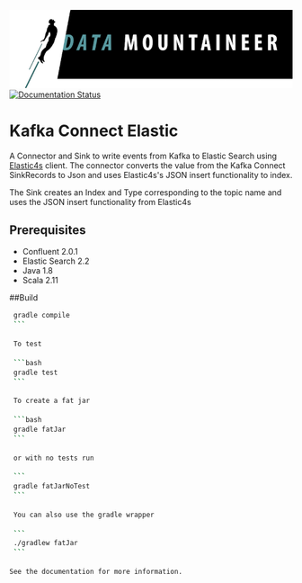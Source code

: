![](../images/DM-logo.jpg)
[![Documentation Status](https://readthedocs.org/projects/streamreactor/badge/?version=latest)](http://docs.datamountaineer.com/en/latest/elastic.html/?badge=latest)


# Kafka Connect Elastic

A Connector and Sink to write events from Kafka to Elastic Search using [Elastic4s](https://github.com/sksamuel/elastic4s) client. The connector converts the value from the Kafka Connect SinkRecords to Json and uses Elastic4s's JSON insert functionality to index.

The Sink creates an Index and Type corresponding to the topic name and uses the JSON insert functionality from Elastic4s

## Prerequisites
* Confluent 2.0.1
* Elastic Search 2.2
* Java 1.8 
* Scala 2.11

##Build

````bash
 gradle compile
 ```
 
 To test
 
 ```bash
 gradle test
 ```
 
 To create a fat jar
 
 ```bash
 gradle fatJar
 ```
 
 or with no tests run
 
 ```
 gradle fatJarNoTest
 ```
 
 You can also use the gradle wrapper
 
 ```
 ./gradlew fatJar
 ```
 
See the documentation for more information.